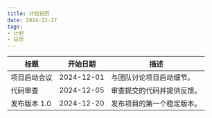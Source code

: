 ```yaml
---
title: 计划日历
date: 2024-12-17
tags:
- 计划
- 日历
---
```


<div id="events">


| 标题           | 开始日期      | 描述                           |
| -------------- | ------------- | ------------------------------ |
| 项目启动会议   | 2024-12-01    | 与团队讨论项目启动细节。       |
| 代码审查       | 2024-12-05    | 审查提交的代码并提供反馈。     |
| 发布版本 1.0   | 2024-12-20    | 发布项目的第一个稳定版本。     |

</div>

<!-- 引入 FullCalendar 的 CSS -->
<link href='https://cdn.jsdelivr.net/npm/fullcalendar@5.11.3/main.min.css' rel='stylesheet' />

<!-- 引入 FullCalendar 的 JS -->
<script src='https://cdn.jsdelivr.net/npm/fullcalendar@5.11.3/main.min.js'></script>

<!-- 日历容器 -->
<div id='calendar'></div>

<!-- 自定义样式（可选） -->
<style>
  #calendar {
    max-width: 900px;
    margin: 40px auto;
  }
</style>

<!-- 初始化 FullCalendar -->
<script>
  document.addEventListener('DOMContentLoaded', function() {
    // 获取隐藏的事件表格
    var eventTable = document.querySelector('.events');
    var events = [];

    if (eventTable) {
      // 获取所有行，跳过表头
      var rows = eventTable.querySelectorAll('tr');
      for (var i = 1; i < rows.length; i++) {
        var cells = rows[i].querySelectorAll('td');
        var event = {
          title: cells[0].innerText.trim(),
          start: cells[1].innerText.trim(),
          description: cells[2].innerText.trim()
        };
        events.push(event);
      }
    }

    var calendarEl = document.getElementById('calendar');
    var calendar = new FullCalendar.Calendar(calendarEl, {
      initialView: 'dayGridMonth',
      locale: 'zh-cn', // 设置语言为中文
      headerToolbar: {
        left: 'prev,next today',
        center: 'title',
        right: 'dayGridMonth,timeGridWeek,timeGridDay'
      },
      events: events,
      eventClick: function(info) {
        if (info.event.extendedProps.description) {
          alert('事件: ' + info.event.title + '\n描述: ' + info.event.extendedProps.description);
        }
      }
    });
    calendar.render();
  });
</script>
